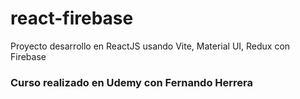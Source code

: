 # react-firebase
Proyecto desarrollo en ReactJS usando Vite, Material UI, Redux con Firebase

### Curso realizado en Udemy con Fernando Herrera
